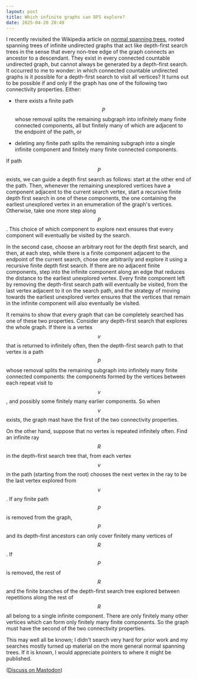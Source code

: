```yaml
---
layout: post
title: Which infinite graphs can DFS explore?
date: 2025-04-20 20:49
---
```

I recently revisited the Wikipedia article on [normal spanning trees](https://en.wikipedia.org/wiki/Tr%C3%A9maux_tree), rooted spanning trees of infinite undirected graphs that act like depth-first search trees in the sense that every non-tree edge of the graph connects an ancestor to a descendant. They exist in every connected countable undirected graph, but cannot always be generated by a depth-first search. It occurred to me to wonder: in which connected countable undirected graphs is it possible for a depth-first search to visit all vertices? It turns out to be possible if and only if the graph has one of the following two connectivity properties. Either:

* there exists a finite path $$P$$ whose removal splits the remaining subgraph into infinitely many finite connected components, all but finitely many of which are adjacent to the endpoint of the path, or

* deleting any finite path splits the remaining subgraph into a single infinite component and finitely many finite connected components.

If path $$P$$ exists, we can guide a depth first search as follows: start at the other end of the path. Then, whenever the remaining unexplored vertices have a component adjacent to the current search vertex, start a recursive finite depth first search in one of these components, the one containing the earliest unexplored vertex in an enumeration of the graph's vertices. Otherwise, take one more step along $$P$$. This choice of which component to explore next ensures that every component will eventually be visited by the search.

In the second case, choose an arbitrary root for the depth first search, and then, at each step, while there is a finite component adjacent to the endpoint of the current search, chose one arbitrarily and explore it using a recursive finite depth first search. If there are no adjacent finite components, step into the infinite component along an edge that reduces the distance to the earliest unexplored vertex. Every finite component left by removing the depth-first search path will eventually be visited, from the last vertex adjacent to it on the search path, and the strategy of moving towards the earliest unexplored vertex ensures that the vertices that remain in the infinite component will also eventually be visited.

It remains to show that every graph that can be completely searched has one of these two properties. Consider any depth-first search that explores the whole graph. If there is a vertex $$v$$ that is returned to infinitely often, then the depth-first search path to that vertex is a path $$P$$ whose removal splits the remaining subgraph into infinitely many finite connected components: the components formed by the vertices between each repeat visit to $$v$$, and possibly some finitely many earlier components. So when $$v$$ exists, the graph mast have the first of the two connectivity properties.

On the other hand, suppose that no vertex is repeated infinitely often. Find an infinite ray $$R$$ in the depth-first search tree that, from each vertex $$v$$ in the path (starting from the root) chooses the next vertex in the ray to be the last vertex explored from $$v$$. If any finite path $$P$$ is removed from the graph, $$P$$ and its depth-first ancestors can only cover finitely many vertices of $$R$$. If $$P$$ is removed, the rest of $$R$$ and the finite branches of the depth-first search tree explored between repetitions along the rest of $$R$$ all belong to a single infinite component. There are only finitely many other vertices which can form only finitely many finite components. So the graph must have the second of the two connectivity properties.

This may well all be known; I didn't search very hard for prior work and my searches mostly turned up material on the more general normal spanning trees. If it is known, I would appreciate pointers to where it might be published.

([Discuss on Mastodon](https://mathstodon.xyz/@11011110/114374044563662947))